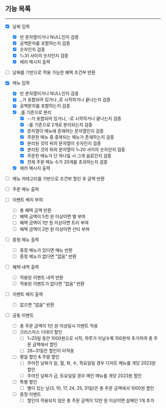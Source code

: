 ## 기능 목록
---
- [x] 날짜 입력
  - [x] 빈 문자열이거나 NULL인지 검증
  - [x] 공백문자를 포함하는지 검증
  - [x] 숫자인지 검증
  - [x] 1~31 사이의 숫자인지 검증
  - [x] 에러 메시지 출력
- [ ] 날짜를 기반으로 적용 가능한 혜택 조건부 반환

- [x] 메뉴 입력
  - [x] 빈 문자열이거나 NULL인지 검증
  - [x] ,,가 포함되어 있거나 ,로 시작하거나 끝나는지 검증
  - [x] 공백문자를 포함하는지 검증
  - [x] ,를 기준으로 분리
    - [x] --가 포함되어 있거나, -로 시작하거나 끝나는지 검증
    - [x] -를 기준으로 2개로 분리되는지 검증
    - [x] 문자열이 메뉴에 존재하는 문자열인지 검증
    - [x] 주문한 메뉴 중 중복되는 메뉴가 존재하는지 검증
    - [x] 분리된 것의 뒤의 문자열이 숫자인지 검증
    - [x] 분리된 것의 뒤의 문자열이 1~20 사이의 숫자인지 검증
    - [x] 주문한 메뉴가 단 하나일 시 그게 음료인지 검증
    - [x] 전체 주문 메뉴 수가 20개를 초과하는지 검증
  - [x] 에러 메시지 출력
- [ ] 메뉴 카테고리를 기반으로 조건부 할인 후 금액 반환

- [ ] 주문 메뉴 출력

- [ ] 이벤트 배지 부여
  - [ ] 총 혜택 금액 반환
  - [ ] 혜택 금액이 5천 원 이상이면 별 부여
  - [ ] 혜택 금액이 1만 원 이상이면 트리 부여
  - [ ] 혜택 금액이 2만 원 이상이면 산타 부여

- [ ] 증정 메뉴 출력
  - [ ] 증정 메뉴가 있다면 메뉴 반환
  - [ ] 증정 메뉴가 없다면 "없음" 반환

- [ ] 혜택 내역 출력
  - [ ] 적용된 이벤트 내역 반환
  - [ ] 적용된 이벤트가 없다면 "없음" 반환

- [ ] 이벤트 배지 출력
  - [ ] 없으면 "없음" 반환

- [ ] 공동 이벤트
  - [ ] 총 주문 금액이 1만 원 이상일시 이벤트 적용
  - [ ] 크리스마스 디데이 할인
    - [ ] 1~25일 동안 1000원으로 시작, 하루가 지날수록 100원씩 추가하여 총 주문 금액에서 할인
    - [ ] 26~31일은 할인이 미적용
  - [ ] 평일 할인 & 주말 할인
    - [ ] 주어진 날짜가 일, 월, 화, 수, 목요일일 경우 디저트 메뉴를 개당 2023원 할인
    - [ ] 주어진 날짜가 금, 토요일일 경우 메인 메뉴를 개당 2023원 할인
  - [ ] 특별 할인
    - [ ] 별이 있는 날(3, 10, 17, 24, 25, 31일)은 총 주문 금액에서 1000원 할인
  - [ ] 증정 이벤트
    - [ ] 할인이 적용되지 않은 총 주문 금액이 12만 원 이상이면 샴페인 1개 추가
